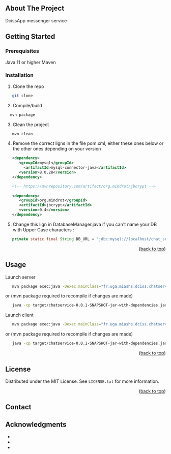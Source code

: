 <!-- ABOUT THE PROJECT -->
## About The Project

DcissApp messenger service

<!-- GETTING STARTED -->
## Getting Started

### Prerequisites

Java 11 or higher
Maven

### Installation

1. Clone the repo
```sh
   git clone 
```
2. Compile/build
 ```sh
   mvn package
```
3. Clean the project
```sh
   mvn clean
```

4. Remove the correct ligns in the file pom.xml, either these ones below or the other ones depending on your version
```xml
   <dependency>
      <groupId>mysql</groupId>
     	<artifactId>mysql-connector-java</artifactId>
      <version>8.0.28</version>
   </dependency>

   <!-- https://mvnrepository.com/artifact/org.mindrot/jbcrypt -->
		
   <dependency>
      <groupId>org.mindrot</groupId>
      <artifactId>jbcrypt</artifactId>
      <version>0.4</version>
   </dependency>
```

5. Change this lign in DatabaseManager.java if you can't name your DB with Upper Case characters :
```java
   private static final String DB_URL = "jdbc:mysql://localhost/chat_service";
```

<p align="right">(<a href="#readme-top">back to top</a>)</p>



<!-- USAGE EXAMPLES -->
## Usage

Launch server
   ```sh
      mvn package exec:java -Dexec.mainClass="fr.uga.miashs.dciss.chatservice.server.ServerMsg"
   ```
or (mvn package required to recompile if changes are made)
   ```sh
      java -cp target/chatservice-0.0.1-SNAPSHOT-jar-with-dependencies.jar fr.uga.miashs.dciss.chatservice.server.ServerMsg
   ```

Launch client
   ```sh
      mvn package exec:java -Dexec.mainClass="fr.uga.miashs.dciss.chatservice.client.ClientMsg"
   ```
or (mvn package required to recompile if changes are made)
   ```sh
      java -cp target/chatservice-0.0.1-SNAPSHOT-jar-with-dependencies.jar fr.uga.miashs.dciss.chatservice.client.ClientMsg
   ```

<p align="right">(<a href="#readme-top">back to top</a>)</p>


<!-- LICENSE -->
## License

Distributed under the MIT License. See `LICENSE.txt` for more information.

<p align="right">(<a href="#readme-top">back to top</a>)</p>



<!-- CONTACT -->
## Contact


<!-- ACKNOWLEDGMENTS -->
## Acknowledgments

* []()
* []()
* []()